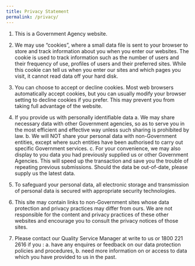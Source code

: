```yaml
---
title: Privacy Statement
permalink: /privacy/
---
```


1. This is a Government Agency website.


2. We may use “cookies”, where a small data file is sent to your browser to store and track information about you when you enter our websites. The cookie is used to track information such as the number of users and their frequency of use, profiles of users and their preferred sites. While this cookie can tell us when you enter our sites and which pages you visit, it cannot read data off your hard disk.


3. You can choose to accept or decline cookies. Most web browsers automatically accept cookies, but you can usually modify your browser setting to decline cookies if you prefer. This may prevent you from taking full advantage of the website.


4. If you provide us with personally identifiable data a. We may share necessary data with other Government agencies, so as to serve you in the most efficient and effective way unless such sharing is prohibited by law.
b. We will NOT share your personal data with non-Government entities, except where such entities have been authorised to carry out specific Government services.
c. For your convenience, we may also display to you data you had previously supplied us or other Government Agencies. This will speed up the transaction and save you the trouble of repeating previous submissions. Should the data be out-of-date, please supply us the latest data.


5. To safeguard your personal data, all electronic storage and transmission of personal data is secured with appropriate security technologies.


6. This site may contain links to non-Government sites whose data protection and privacy practices may differ from ours. We are not responsible for the content and privacy practices of these other websites and encourage you to consult the privacy notices of those sites.


7. Please contact our Quality Service Manager at write to us or 1800 221 2616 if you : a. have any enquires or feedback on our data protection policies and procedures,
b. need more information on or access to data which you have provided to us in the past.
